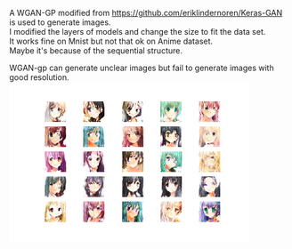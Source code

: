 A WGAN-GP modified from https://github.com/eriklindernoren/Keras-GAN is used to generate images.<br>
I modified the layers of models and change the size to fit the data set.<br>
It works fine on Mnist but not that ok on Anime dataset.<br>
Maybe it's because of the sequential structure.<br>

WGAN-gp can generate unclear images but fail to generate images with good resolution.<br>
![image](https://github.com/WenjieLuo2333/Anime_Generator/blob/master/WGAN-gp/WGAN-gp.png)<br>
